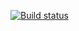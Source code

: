 [![Build status](https://ci.appveyor.com/api/projects/status/bof6gh7qjn788jlf?svg=true)](https://ci.appveyor.com/project/OlgaKusakina/aqahw2-2)